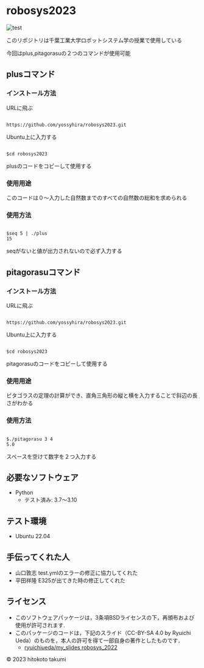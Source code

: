# robosys2023

![test](https://github.com/isiyakiimo3gou/robosys2023/actions/workflows/test.yml/badge.svg)

このリポジトリは千葉工業大学ロボットシステム学の授業で使用している

今回はplus,pitagorasuの２つのコマンドが使用可能

## plusコマンド

### インストール方法

URLに飛ぶ
```

https://github.com/yossyhira/robosys2023.git

```

Ubuntu上に入力する
```

$cd robosys2023

```
plusのコードをコピーして使用する


### 使用用途

このコードは０～入力した自然数までのすべての自然数の総和を求められる

### 使用方法

```

$seq 5 | ./plus
15

```

seqがないと値が出力されないので必ず入力する

## pitagorasuコマンド

### インストール方法


URLに飛ぶ
```

https://github.com/yossyhira/robosys2023.git

```

Ubuntu上に入力する
```

$cd robosys2023

```
pitagorasuのコードをコピーして使用する

### 使用用途

ピタゴラスの定理の計算ができ、直角三角形の縦と横を入力することで斜辺の長さがわかる

### 使用方法

```

$./pitagorasu 3 4
5.0

```
スペースを空けて数字を２つ入力する

## 必要なソフトウェア
* Python
  * テスト済み: 3.7〜3.10

## テスト環境
* Ubuntu 22.04

## 手伝ってくれた人

* 山口敦志 test.ymlのエラーの修正に協力してくれた
* 平田祥隆 E325が出てきた時の修正してくれた

## ライセンス

* このソフトウェアパッケージは，3条項BSDライセンスの下，再頒布および使用が許可されます.
* このパッケージのコードは，下記のスライド（CC-BY-SA 4.0 by Ryuichi Ueda）のものを，本人の許可を得て一部自身の著作としたものです．
	* [ryuichiueda/my_slides robosys_2022](https://github.com/ryuichiueda/my_slides/tree/master/robosys_2022)

© 2023 hitokoto takumi
